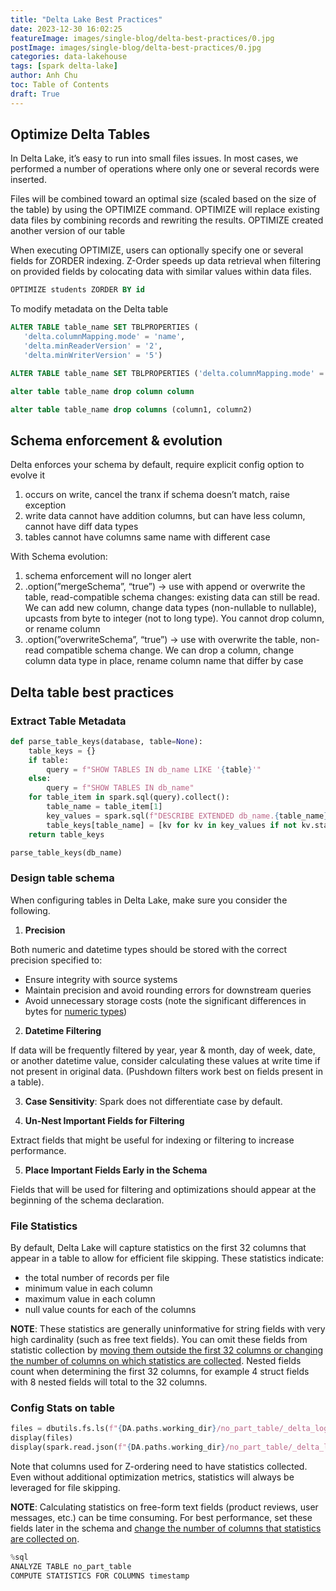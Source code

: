 ```yaml
---
title: "Delta Lake Best Practices"
date: 2023-12-30 16:02:25
featureImage: images/single-blog/delta-best-practices/0.jpg
postImage: images/single-blog/delta-best-practices/0.jpg
categories: data-lakehouse
tags: [spark delta-lake]
author: Anh Chu
toc: Table of Contents
draft: True
---
```


## Optimize Delta Tables

In Delta Lake, it’s easy to run into small files issues. In most cases, we performed a number of operations where only one or several records were inserted.

Files will be combined toward an optimal size (scaled based on the size of the table) by using the OPTIMIZE command. OPTIMIZE will replace existing data files by combining records and rewriting the results. OPTIMIZE created another version of our table

When executing OPTIMIZE, users can optionally specify one or several fields for ZORDER indexing.  Z-Order speeds up data retrieval when filtering on provided fields by colocating data with similar values within data files.

```sql
OPTIMIZE students ZORDER BY id
```

To modify metadata on the Delta table

```sql
ALTER TABLE table_name SET TBLPROPERTIES (
   'delta.columnMapping.mode' = 'name',
   'delta.minReaderVersion' = '2',
   'delta.minWriterVersion' = '5')

ALTER TABLE table_name SET TBLPROPERTIES ('delta.columnMapping.mode' = 'name')

alter table table_name drop column column

alter table table_name drop columns (column1, column2)
```

## Schema enforcement & evolution

Delta enforces your schema by default, require explicit config option to evolve it

1. occurs on write, cancel the tranx if schema doesn’t match, raise exception
2. write data cannot have addition columns, but can have less column, cannot have diff data types
3. tables cannot have columns same name with different case

With Schema evolution:

1. schema enforcement will no longer alert
2. .option(”mergeSchema”, “true”) → use with append or overwrite the table, read-compatible schema changes: existing data can still be read. We can add new column, change data types (non-nullable to nullable), upcasts from byte to integer (not to long type). You cannot drop column, or rename column
3. .option(”overwriteSchema”, “true”) → use with overwrite the table, non-read compatible schema change. We can drop a column, change column data type in place, rename column name that differ by case

## Delta table best practices

### Extract Table Metadata

```python
def parse_table_keys(database, table=None):
    table_keys = {}
    if table:
        query = f"SHOW TABLES IN db_name LIKE '{table}'"
    else:
        query = f"SHOW TABLES IN db_name"
    for table_item in spark.sql(query).collect():
        table_name = table_item[1]
        key_values = spark.sql(f"DESCRIBE EXTENDED db_name.{table_name}").filter("col_name = 'Table Properties'").collect()[0][1][1:-1].split(",")
        table_keys[table_name] = [kv for kv in key_values if not kv.startswith("delta.")]
    return table_keys

parse_table_keys(db_name)
```

### Design table schema

When configuring tables in Delta Lake, make sure you consider the following.

1. **Precision**

Both numeric and datetime types should be stored with the correct precision specified to:
  *  Ensure integrity with source systems
  *  Maintain precision and avoid rounding errors for downstream queries
  *  Avoid unnecessary storage costs (note the significant differences in bytes for [numeric types](https://spark.apache.org/docs/latest/sql-ref-datatypes.html))

2. **Datetime Filtering**

If data will be frequently filtered by year, year & month, day of week, date, or another datetime value, consider calculating these values at write time if not present in original data. (Pushdown filters work best on fields present in a table).

3. **Case Sensitivity**: Spark does not differentiate case by default.

4. **Un-Nest Important Fields for Filtering**

Extract fields that might be useful for indexing or filtering to increase performance.

5. **Place Important Fields Early in the Schema**

Fields that will be used for filtering and optimizations should appear at the beginning of the schema declaration.

### File Statistics

By default, Delta Lake will capture statistics on the first 32 columns that appear in a table to allow for efficient file skipping. These statistics indicate:

- the total number of records per file
- minimum value in each column
- maximum value in each column
- null value counts for each of the columns

**NOTE**: These statistics are generally uninformative for string fields with very high cardinality (such as free text fields). You can omit these fields from statistic collection by [moving them outside the first 32 columns or changing the number of columns on which statistics are collected](https://docs.databricks.com/delta/optimizations/file-mgmt.html#data-skipping). Nested fields count when determining the first 32 columns, for example 4 struct fields with 8 nested fields will total to the 32 columns.

### Config Stats on table

```python
files = dbutils.fs.ls(f"{DA.paths.working_dir}/no_part_table/_delta_log")
display(files)
display(spark.read.json(f"{DA.paths.working_dir}/no_part_table/_delta_log/00000000000000000000.json"))
```

Note that columns used for Z-ordering need to have statistics collected. Even without additional optimization metrics, statistics will always be leveraged for file skipping.

**NOTE**: Calculating statistics on free-form text fields (product reviews, user messages, etc.) can be time consuming. For best performance, set these fields later in the schema and [change the number of columns that statistics are collected on](https://docs.databricks.com/delta/optimizations/file-mgmt.html#data-skipping).

```python
%sql
ANALYZE TABLE no_part_table 
COMPUTE STATISTICS FOR COLUMNS timestamp
```